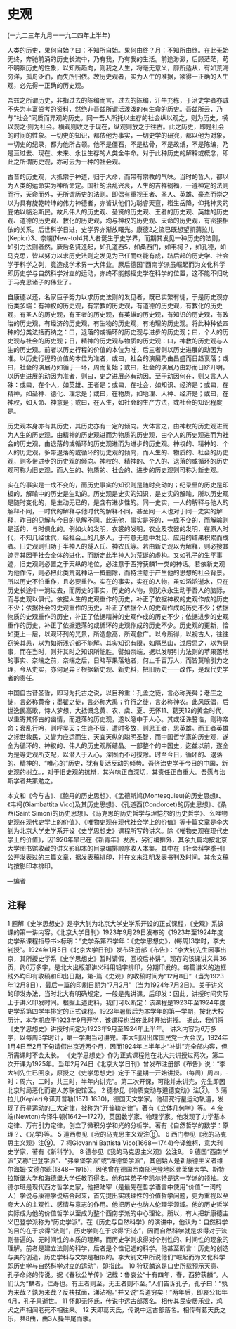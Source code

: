 # 史观

 

(一九二三年九月一一九二四年上半年)

 

人类的历史，果何自始？曰：不知所自始。果何由终？月：不知所由终。在此无始无终，奔驰前涌的历史长流中，乃有我，乃有我的生活。前途渺渺，后顾茫茫，苟不明察历史的性象，以知所趋向，则我之人生，将毫无意义，靡所适从，有如荒海穷洋，孤舟泛泊，而失所归依。故历史观者，实为人生的准据，欲得一正确的人生观，必先得一正确的历史观。

吾兹之所谓历史，非指过去的陈编而言。过去的陈编，汗牛充栋，于治史学者亦诚不失为丰富资考的资料，然绝非吾兹所谓活泼泼的有生命的历史。吾兹所云，乃与“社会”同质而异观的历史。同一吾人所托以生存的社会纵以观之，则为历史，横以观之·则为社会。横观则收之于现在，纵观则放之于往古。此之历史，即是社会的时间的性象。一切史的知识，都依他为事实，一切史学的研究，都以他为对象，一切史的纪录，都为他所占领。他不是僵石，不是枯骨，不是故纸，不是陈编，乃是亘过去、现在、未来、永世生存的人类全牛命。对于此种历史的解释或概念，即此之所谓历史观，亦可云为一种的社会观。

古昔的历史观，大抵宗于神道，归于大命，而带有宗教的气味。当时的哲人，都以为人类的运命实为神所命定。国社的治乱兴衰，人生的吉祥祸福，一遵神定的法则而行，天命而外，无所谓历史的法则。即偶有重视王者、圣人、英雄、豪杰而崇之以为具有旋乾转坤的伟力神德者，亦皆认他们为聪睿天亶，崧生岳降，仰托神灵的庇佑以临治斯民。故凡伟人的历史观、圣贤的历史观、王者的历史观、英雄的历史观、道德的历史观、教化的历史观，均与神权的历史观、天命的历史观，有密接相依的关系。后世科学日进，史学界亦渐放曙光。康德2之流已既想望凯蒲拉儿(Kepicr)3、奈端(New-to)4其人者诞生于史学界，而期其发见一种历史的法则，如引力法则者然。厥后名贤迭起，如孔道西5，如桑西门，如韦柯？，如孔德，如马克思，皆以努力以求历史法则之发见为已任而终能有成，跻后起的历史学、社会学于科学之列，竟造成学术界一大伟业。厥后德国“西南学派虽崛起而为文化科学即历史学与自然科学对立的运动，亦终不能撼摇史学在科学的位置，这不能不归功于马克思诸子的伟业了。

自康德以还，名家巨子努力以求历史法则的发见者，既已实繁有徒，于是历史观亦衍类多端：有神权的历史观，有宗教的历史观，有道德的历史观，有教化的历史观，有圣人的历史观，有王者的历史观，有英雄的历史观，有知识的历史观，有政治的历史观，有经济的历史观，有生物的历史观，有地理的历史观。将此种种依四种的分类法括而纳之：口，退落的或循环的历史观与进步的历史观；曰，个人的历史观与社会的历史观；日，精神的历史观与物质的历史观：曰，神教的历史观与人生的历史观。前者以历史行程的价值的本位为准，后三者则以历史进展的动因为准。以历史行程的价值的本位为准者，或曰，社会的演展乃由昌盛而日趋衰落；或曰，社会的演展乃如循于一环，周而复始；或曰，社会的演展乃由野而日跻开明。以历史进展的动因为准者，则曰，史之进展必有动因。至于动因何在，则又言人人殊：或曰，在个人，如英雄、王者是；或曰，在社会，如知识、经济是；或曰，在精神，如圣神、德化、理念是；或曰，在物质，如地理、人种、经济是；或曰，在神权，如天命、神意是；或曰，在人生，如社会的生产方法，或社会的知识程度是。

历史观本身亦有其历史，其历史亦有一定的倾向。大体言之，由神权的历史观进而为人生的历史观，由精神的历史观进而为物质的历史观，由个人的历史观进而为社会的历史观，由退落的或循环的历史观进而为进步的历史观。神权的、精神的、个人的历史观，多带退落的或循环的历史观的倾向，而人生的、物质的、社会的历史观，则多带进步的历史观的倾向。神权的、精神的、个人的、退落的或循环的历史观可称为旧史观，而人生的、物质的、社会的、进步的历史观则可称为新史观。

实在的事实是一成不变的，而历史事实的知识则是随时变动的；纪录里的历史是印板的，解喻中的历史是生动的。历史观是史实的知识，是史实的解喻，所以历史观是随时变化的，是生动无已的，是含有进步性的。同一史实，一人的解释与他人的解释不同，一时代的解释与他时代的解释不同，甚至同一人也对于同一史实的解释，昨日的见解与今日的见解不同。此无他，事实是死的，一成不变的，而解喻则是活的，与时俱化的。例如火的发明，衣裳的发明，农业及农器的发明，在原人时代，不知几经世代，经社会上的几多人，于有意无意中发见、应用的结果积累而成者。旧史观则归功于半神人的燧人氏、神农氏等。若由新史观以为解释，则必搜其迹寻其因于社会全体的进化，而断定此半神人为荒诞的虚构。又如孔子的生平事迹，旧史观则必置之于天纵的地位，必注意于西狩获麟1一类的神话。若依新史观为他作传，则必把此类荒诞神话一概删除，而特注意于产生他的思想的社会背景。所以历史不怕重作，且必要重作。实在的事实，实在的人物，虽如滔滔逝水，只在历史长途中一淌过去，而历史的事实，历史的人物，则犹永永生动于吾人的脑际，而与史观以俱代。依据人生的史观重作的历史，补正了依据神权的史观作成的历史不少；依据社会的史观重作的历史，补正了依据个人的史观作成的历史不少；依据物质的史观重作的历史，补正了依据精神的史观作成的历史不少；依据进步的史观重作的历史，补正了依据退落的或循环的史观作成的历史不少。历史观的更新，恰如更上一层，以观环列的光景，所造愈高，所观愈广。以今所得，以视古人，往往窃笑其愚，以为如斯浅识都不能解。其实知识有限，如隔丛山，过后思之，以为易事，而在当时，则非其时之知识所能胜。譬如奈端，据以发明引力法则的苹果落地的事实、奈端之前，奈端之后，日睹苹果落地者，何止千百万人，而皆莫喻引力之理，今从史实，亦何足异？根据新史观、新史料，把旧历史一一改作，是现代史学者的责任。

中国自古昔圣哲，即习为托古之说，以目矜重：孔孟之徒，言必称尧舜；老庄之徒，言必称黄帝；墨翟之徒，言必称大禹；许行之徒，言必称神农。此风既倡，后世逸民高歌，诗人梦想，大抵慨念黄、农、虞、夏、无怀11、葛天12的黄金时代，以重寄其怀古的幽情，而退落的历史观，遂以隐中于人心。其或征诛誓诰，则称帝命；衰乱行吟，则呼吴天；生逢不辰，遭时多故，则思王者，思英雄。而王者英雄之拯世救民，又皆为应运而生、天宜天纵的聪明圣智，而中国哲学家的历史观，遂全为循环的、神权的、伟人的历史观所结晶。一部整个的中国史，迄兹以前，遂全为是等史观所支配，以潜入于入心，深固而不可拔除。时至今日，循环的、退落的、精神的、“唯心的”历史，犹有复活反动的倾势。吾侪治史学于今日的中国，新史观的树立。，对于旧史观的抗辩，其兴味正自深切，其责任正自重大。吾愿与治斯学者共策勉之。

 

本文和《今与古》、《鲍丹的历史思想》、《孟德斯鸠(Montesquieu)的历史思想》、《韦柯(Giambattita Vico)及其历史思想》、《孔道西(Condorcet)的历史思想》、《桑西(Saint Simon)的历史思想》、《马克思的历史哲学与理恺尔的历史哲学》、么唯物史观在现代史学上的价值》、《唯物史观在现代社会学上的价值》等十篇文章是李大钊为北京大学史学系开设《史学思想史》课程所写的讲义。除《唯物史观在现代史学上的价值》，因1920年早已在《新青年》发表，另行编排外，其余九篇均按北京大学图书馆收藏的讲义影印本的目录编排顺序收入本集。其中在《社会科学季刊》公开发表过的三篇文章，据发表稿排印，并在文末注明发表书刊及时间。其余文稿均按影印本排印。

—编者

 

## 注释
1 题解《史学思想史》是李大钊为北京大学史学系开设的正式课程，《史观》系该课的第一讲内容。《北京大学日刊》1923年9月29日发布的《1923年至1924年度史学系课程指导书>标明：“史学系第四学年：《史学思想史》，(每周)3学时，李大钊授”。1924年1月5日《北京大学日刊》发布注册部《布告》：“李大钊先生因事出京，其所授史学系《史学思想史》暂时请假，回校后补讲”。现存的该课讲义共36页，约6万多字，是北大出版部讲义科用铅字排印，分期印发的。每篇讲义的边框线外均印有收稿和印出日期，第-篇《史观》的收稿时间为“12月8日”（当为1923年12月8日），最后一篇的印刷日期为“7月2月”（当为1924年7月2日）。关于讲义的印发办法，当时北大有明确规定，一般是先讲课，后印发：因此，讲授时间实际上于讲义印发时间。根据上述史料，我们可以断定：该课程是1923年至1924年度史学系第四学年排定的正式课程。1923年暑假后为本学年的第一学期，按北大校历计，本学期应于1923年9月开学，该课程也当在此时开始讲授。
据此，我们将《史学思想史》讲授时间定为1923年9月至1924年上半年。
讲义内容为6万多字，以每周3学时计，第一学期当可讲完。李大钊因出席国民党一大会议，1924年1月4日至2月下句请假出京近两个月，因而1924年上半年才“补讲”完全部内容，但所需课时不会太长。
《史学思想史》作为正式课程他在北大共讲授过两次，第二次开课为1925年。当年2月24日《北京大学日刊》曾发布注册部《布告》说：“李大钊先生已回京，原授之《史学思想史》定于下星期一开始讲授。（每周）周四，-时：周六，二时，共三时，半年内讲完”。第二次开课，可能并未讲完，先生即因北京时局恶化而避人苏联使馆区。
2 德参见《物质变动与道德变动》注②。
3 蒲拉儿(Kepler)今译开普勒(1571-1630)，德国天文学家。他研究行星运动轨道，发现了行星运动的三大定律，被称为“开普勒定律”。著有《立体几何学》等。
4 奈端(Newton)今译牛顿(1642一1727)，英国数学家、物理学家。他发现了力学基本定律、万有引力定律，创立了微积分学和光的分析学。著有《自然哲学的数学：原理？、《光学}等。
5 道西参见《我的马克思主义观注⑧。
6 西门参见《我的马克思主义观》注⑨。
7 柯Giovanni Battista Vico(1668一1744)今译维柯，意大利史学家，著有《新科学》。
8 德参见《我的马克思主义观》公注9。
9 德国“西南学派”又称“巴登学派”、“弗莱堡学派”或“海德堡学派”，其创始人是新康德主义者维尔海姆·文德尔班(1848一1915)，因他曾在德国西南部巴登地区弗莱堡大学、斯特拉斯堡大学和海德堡大学任教而得名。他和其弟子李凯尔特是这一学派的领袖。文德尔班是现代西方哲学史家，他把陆宰（是最先在哲学语言中使用“价值”一词的人）学说与康德学说结合起来，首先提出实践理性的价值哲学问题，更为重视以至夸大人的主观性、感情与意志的作用。他把历史也纳人伦理学领域。他的历史哲学实际成为他的价值哲学以至成为整个西南学派的中心理论。所以，有人把新康德主义巴登学派称为“历史学派”。在《历史与自然科学》的演讲中，他认为：自然科学的目的在于求得“法则”，历史学则在于求得“形态”，因而自然科学就是求得对于法则普遍的、无时间性的本质的理解，而历史学则求得对个别性的、时间性的现象的理解。前者是建立法则的科学，后者是个性记述的科学。他甚至断言：历史的创造与美的创造，历史学科与文学是相似的。李大钊文中所说他们“崛起而为文化科学即历史学与自然科学对立的运动”，即指此。
10 狩获麟这是口史所载预示天意、孔子命终的传说。据《春秋公羊传》记载：鲁哀公“十有四年，春，西狩获麟”。人们认为“麟者，仁寿也。有王者则至，无王者则不至。”人们告诉孔子，孔子曰：“孰为来哉？孰为来哉？反袂拭面，涕沾袍。”并又说“吾道穷矣！”两年后，即哀公16年4月，孔子果逝世。
11 怀即无怀氏，传说中远古部落名。相传其民安居乐业，鸡犬之声相闻老死不相往来。
12 天即葛天氏，传说中远古部落名。相传有葛天氏之乐，共8曲，由3人操牛尾而歌。
